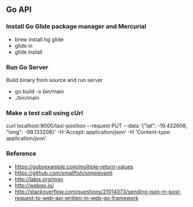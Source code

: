 Go API
---

### Install Go Glide package manager and Mercurial
* brew install hg glide
* glide in
* glide install

### Run Go Server
Build binary from source and run server
* go build -o bin/main
* ./bin/main

### Make a test call using cUrl
curl localhost:9000/taxi-position --request PUT --data '{"lat": -19.432608, "long": -99.133208}' -H 'Accept: application/json' -H 'Content-type: application/json'

### Reference
* https://gobyexample.com/multiple-return-values
* https://github.com/smallfish/simpleyaml
* http://labix.org/mgo
* http://webgo.io/
* http://stackoverflow.com/questions/21014073/sending-json-in-post-request-to-web-api-written-in-web-go-framework